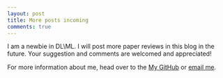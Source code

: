 ```yaml
---
layout: post
title: More posts incoming
comments: true
---
```


I am a newbie in DL\ML. I will post more paper reviews in this blog in the future. Your suggestion and comments are welcomed and appreciated!


For more information about me, head over to the [My GitHub](https://github.com/cpuyyp) or [email me](mailto:joeyzhang0925@gmail.com).
